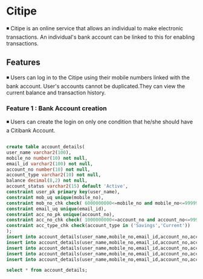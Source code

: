 # Citipe
   ◾ Citipe is an online service that allows an individual to make electronic transactions. An individual's bank account
     can be linked to this for enabling transactions. 
 
 ## Features
   ◾ Users can log in to the Citipe using their mobile numbers linked with the bank account. User's accounts cannot be 
     duplicated.They can view the current balance and transaction history.
  
 ### Feature 1 : Bank Account creation 
   ◾ Users can create the login on only one condition that he/she should have a Citibank Account.
 
 ```sql
 
create table account_details(
user_name varchar2(100),
mobile_no number(10) not null,
email_id varchar2(100) not null,
account_no number(10) not null,
account_type varchar2(10) not null,
balance decimal(8,2) not null,
account_status varchar2(15) default 'Active',
constraint user_pk primary key(user_name),
constraint mob_uq unique(mobile_no),
constraint mob_no_chk check( 6000000000<=mobile_no and mobile_no<=9999999999),
constraint email_uq unique(email_id),
constraint acc_no_pk unique(account_no),
constraint acc_no_chk check( 1000000000<=account_no and account_no<=9999999999),
constraint acc_type_chk check(account_type in ('Savings','Current'))
);
insert into account_details(user_name,mobile_no,email_id,account_no,account_type,balance,account_status) values ('Karthi',6383055138,'karrthicks10@gmail.com',5520049447,'Savings',50000.00,'Inactive');
insert into account_details(user_name,mobile_no,email_id,account_no,account_type,balance) values ('Selva',6383055145,'selva10@gmail.com',5520049456,'Savings',60000.00);
insert into account_details(user_name,mobile_no,email_id,account_no,account_type,balance) values ('Siva',6383055123,'siva@gmail.com',5520049347,'Savings',70000.00);
insert into account_details(user_name,mobile_no,email_id,account_no,account_type,balance,account_status) values ('Kesavan',6383054567,'kesav@gmail.com',5520049443,'Current',80000.00,'Inactive');
insert into account_details(user_name,mobile_no,email_id,account_no,account_type,balance) values ('Ajmal',6383567878,'ajmal@gmail.com',5520049677,'Current',90000.00);

select * from account_details;

```

 
